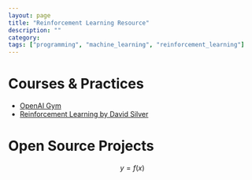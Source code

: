 ```yaml
---
layout: page
title: "Reinforcement Learning Resource"
description: ""
category:
tags: ["programming", "machine_learning", "reinforcement_learning"]
---
```


# Courses & Practices
* [OpenAI Gym](https://gym.openai.com/)
* [Reinforcement Learning by David Silver](http://www0.cs.ucl.ac.uk/staff/D.Silver/web/Teaching.html)

# Open Source Projects


$$ y = f(x) $$
